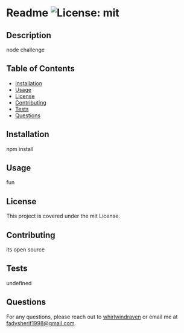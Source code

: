 
  # Readme ![License: mit](https://img.shields.io/badge/License-mit-blue.svg)
  
  ## Description
  node challenge
  
  ## Table of Contents
  - [Installation](#installation)
  - [Usage](#usage)
  - [License](#license)
  - [Contributing](#contributing)
  - [Tests](#tests)
  - [Questions](#questions)
  
  ## Installation
  npm install
  
  ## Usage
  fun
  
  ## License
  This project is covered under the mit License.
  
  ## Contributing
  its open source
  
  ## Tests
  undefined
  
  ## Questions
  For any questions, please reach out to [whirlwindraven](https://github.com/whirlwindraven) or email me at fadysherif1998@gmail.com.
  